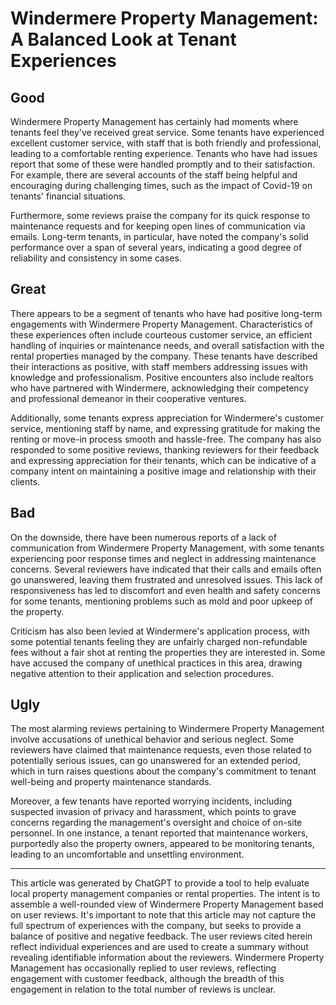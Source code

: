 # Windermere Property Management: A Balanced Look at Tenant Experiences

## Good

Windermere Property Management has certainly had moments where tenants feel they've received great service. Some tenants have experienced excellent customer service, with staff that is both friendly and professional, leading to a comfortable renting experience. Tenants who have had issues report that some of these were handled promptly and to their satisfaction. For example, there are several accounts of the staff being helpful and encouraging during challenging times, such as the impact of Covid-19 on tenants' financial situations.

Furthermore, some reviews praise the company for its quick response to maintenance requests and for keeping open lines of communication via emails. Long-term tenants, in particular, have noted the company's solid performance over a span of several years, indicating a good degree of reliability and consistency in some cases.

## Great

There appears to be a segment of tenants who have had positive long-term engagements with Windermere Property Management. Characteristics of these experiences often include courteous customer service, an efficient handling of inquiries or maintenance needs, and overall satisfaction with the rental properties managed by the company. These tenants have described their interactions as positive, with staff members addressing issues with knowledge and professionalism. Positive encounters also include realtors who have partnered with Windermere, acknowledging their competency and professional demeanor in their cooperative ventures.

Additionally, some tenants express appreciation for Windermere's customer service, mentioning staff by name, and expressing gratitude for making the renting or move-in process smooth and hassle-free. The company has also responded to some positive reviews, thanking reviewers for their feedback and expressing appreciation for their tenants, which can be indicative of a company intent on maintaining a positive image and relationship with their clients.

## Bad

On the downside, there have been numerous reports of a lack of communication from Windermere Property Management, with some tenants experiencing poor response times and neglect in addressing maintenance concerns. Several reviewers have indicated that their calls and emails often go unanswered, leaving them frustrated and unresolved issues. This lack of responsiveness has led to discomfort and even health and safety concerns for some tenants, mentioning problems such as mold and poor upkeep of the property.

Criticism has also been levied at Windermere's application process, with some potential tenants feeling they are unfairly charged non-refundable fees without a fair shot at renting the properties they are interested in. Some have accused the company of unethical practices in this area, drawing negative attention to their application and selection procedures.

## Ugly

The most alarming reviews pertaining to Windermere Property Management involve accusations of unethical behavior and serious neglect. Some reviewers have claimed that maintenance requests, even those related to potentially serious issues, can go unanswered for an extended period, which in turn raises questions about the company's commitment to tenant well-being and property maintenance standards. 

Moreover, a few tenants have reported worrying incidents, including suspected invasion of privacy and harassment, which points to grave concerns regarding the management's oversight and choice of on-site personnel. In one instance, a tenant reported that maintenance workers, purportedly also the property owners, appeared to be monitoring tenants, leading to an uncomfortable and unsettling environment.

---

This article was generated by ChatGPT to provide a tool to help evaluate local property management companies or rental properties. The intent is to assemble a well-rounded view of Windermere Property Management based on user reviews. It's important to note that this article may not capture the full spectrum of experiences with the company, but seeks to provide a balance of positive and negative feedback. The user reviews cited herein reflect individual experiences and are used to create a summary without revealing identifiable information about the reviewers. Windermere Property Management has occasionally replied to user reviews, reflecting engagement with customer feedback, although the breadth of this engagement in relation to the total number of reviews is unclear.